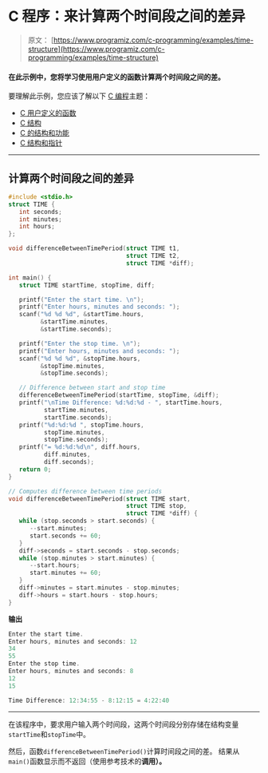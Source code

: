# C 程序：来计算两个时间段之间的差异

> 原文： [https://www.programiz.com/c-programming/examples/time-structure](https://www.programiz.com/c-programming/examples/time-structure)

#### 在此示例中，您将学习使用用户定义的函数计算两个时间段之间的差。

要理解此示例，您应该了解以下 [C 编程](/c-programming "C tutorial")主题：

*   [C 用户定义的函数](/c-programming/c-user-defined-functions)
*   [C 结构](/c-programming/c-structures)
*   [C 的结构和功能](/c-programming/c-structure-function)
*   [C 结构和指针](/c-programming/c-structures-pointers)

* * *

## 计算两个时间段之间的差异

```c
#include <stdio.h>
struct TIME {
   int seconds;
   int minutes;
   int hours;
};

void differenceBetweenTimePeriod(struct TIME t1,
                                 struct TIME t2,
                                 struct TIME *diff);

int main() {
   struct TIME startTime, stopTime, diff;

   printf("Enter the start time. \n");
   printf("Enter hours, minutes and seconds: ");
   scanf("%d %d %d", &startTime.hours,
         &startTime.minutes,
         &startTime.seconds);

   printf("Enter the stop time. \n");
   printf("Enter hours, minutes and seconds: ");
   scanf("%d %d %d", &stopTime.hours,
         &stopTime.minutes,
         &stopTime.seconds);

   // Difference between start and stop time
   differenceBetweenTimePeriod(startTime, stopTime, &diff);
   printf("\nTime Difference: %d:%d:%d - ", startTime.hours,
          startTime.minutes,
          startTime.seconds);
   printf("%d:%d:%d ", stopTime.hours,
          stopTime.minutes,
          stopTime.seconds);
   printf("= %d:%d:%d\n", diff.hours,
          diff.minutes,
          diff.seconds);
   return 0;
}

// Computes difference between time periods
void differenceBetweenTimePeriod(struct TIME start,
                                 struct TIME stop,
                                 struct TIME *diff) {
   while (stop.seconds > start.seconds) {
      --start.minutes;
      start.seconds += 60;
   }
   diff->seconds = start.seconds - stop.seconds;
   while (stop.minutes > start.minutes) {
      --start.hours;
      start.minutes += 60;
   }
   diff->minutes = start.minutes - stop.minutes;
   diff->hours = start.hours - stop.hours;
}
```

**输出**

```c
Enter the start time.
Enter hours, minutes and seconds: 12
34
55
Enter the stop time.
Enter hours, minutes and seconds: 8
12
15

Time Difference: 12:34:55 - 8:12:15 = 4:22:40 
```

* * *

在该程序中，要求用户输入两个时间段，这两个时间段分别存储在结构变量`startTime`和`stopTime`中。

然后，函数`differenceBetweenTimePeriod()`计算时间段之间的差。 结果从`main()`函数显示而不返回（使用参考技术的**调用）。**